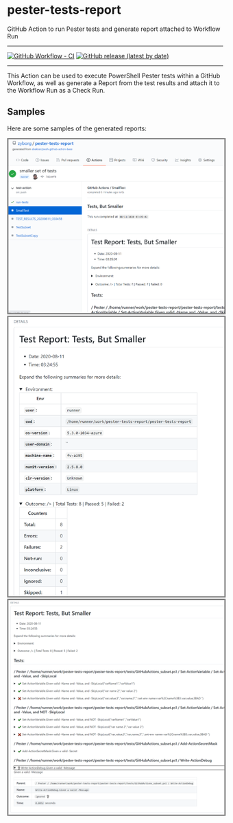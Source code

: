 # pester-tests-report

GitHub Action to run Pester tests and generate report attached to Workflow Run

---

[![GitHub Workflow - CI](https://github.com/zyborg/pester-tests-report/workflows/test-action/badge.svg)](https://github.com/zyborg/pester-tests-report/actions?workflow=test-action)
[![GitHub release (latest by date)](https://img.shields.io/github/v/release/zyborg/pester-tests-report)](https://github.com/zyborg/pester-tests-report/releases/latest)

---

This Action can be used to execute PowerShell Pester tests within a GitHub
Workflow, as well as generate a Report from the test results and attach it
to the Workflow Run as a Check Run.

## Samples

Here are some samples of the generated reports:

<img src="docs/sample1.png" style="border: solid 3px gray" /><br />
<img src="docs/sample2.png" style="border: solid 3px gray" /><br />
<img src="docs/sample3.png" style="border: solid 3px gray" /><br />
